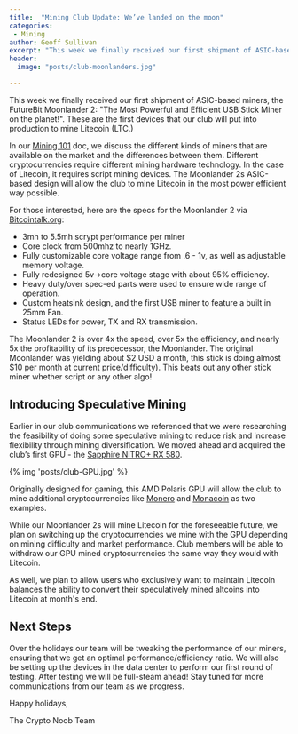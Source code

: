 ```yaml
---
title:  "Mining Club Update: We’ve landed on the moon"
categories:
 - Mining
author: Geoff Sullivan
excerpt: "This week we finally received our first shipment of ASIC-based miners, the FutureBit Moonlander 2: The Most Powerful and Efficient USB Stick Miner on the planet! These are the devices that our club will use to mine Litecoin (LTC)"
header:
  image: "posts/club-moonlanders.jpg"

---
```


This week we finally received our first shipment of ASIC-based miners, the
FutureBit Moonlander 2: "The Most Powerful and Efficient USB Stick Miner on the
planet!". These are the first devices that our club will put into production to
mine Litecoin (LTC.)

In our [Mining 101](https://cryptonoob.club/docs/cryptocurrency-mining-101)
doc, we discuss the different kinds of miners that are available on the market
and the differences between them. Different cryptocurrencies require different
mining hardware technology. In the case of Litecoin, it requires script mining
devices. The Moonlander 2s ASIC-based design will allow the club to mine
Litecoin in the most power efficient way possible.

For those interested, here are the specs for the Moonlander 2 via
[Bitcointalk.org](https://bitcointalk.org/index.php?topic=2125643.0):

- 3mh to 5.5mh scrypt performance per miner
- Core clock from 500mhz to nearly 1GHz.
- Fully customizable core voltage range from .6 - 1v, as well as adjustable memory voltage.
- Fully redesigned 5v->core voltage stage with about 95% efficiency.
- Heavy duty/over spec-ed parts were used to ensure wide range of operation.
- Custom heatsink design, and the first USB miner to feature a built in 25mm Fan.
- Status LEDs for power, TX and RX transmission.

The Moonlander 2 is over 4x the speed, over 5x the efficiency, and nearly 5x
the profitability of its predecessor, the Moonlander. The original Moonlander
was yielding about $2 USD a month, this stick is doing almost $10 per month at
current price/difficulty). This beats out any other stick miner whether script
or any other algo!

## Introducing Speculative Mining

Earlier in our club communications we referenced that we were researching the
feasibility of doing some speculative mining to reduce risk and increase
flexibility through mining diversification. We moved ahead and acquired the
club’s first GPU - the [Sapphire NITRO+ RX 580](http://sapphirenitro.sapphiretech.com/en/580-LE.html).

{% img 'posts/club-GPU.jpg' %}

Originally designed for gaming, this AMD Polaris GPU will allow the club to
mine additional cryptocurrencies like [Monero](https://getmonero.org/)
and [Monacoin](https://coinmarketcap.com/currencies/monacoin/) as two examples.

While our Moonlander 2s will mine Litecoin for the foreseeable future, we plan
on switching up the cryptocurrencies we mine with the GPU depending on mining
difficulty and market performance. Club members will be able to withdraw our
GPU mined cryptocurrencies the same way they would with Litecoin.

As well, we plan to allow users who exclusively want to maintain Litecoin
balances the ability to convert their speculatively mined altcoins into
Litecoin at month's end.

## Next Steps

Over the holidays our team will be tweaking the performance of our miners,
ensuring that we get an optimal performance/efficiency ratio. We will also be
setting up the devices in the data center to perform our first round of
testing. After testing we will be full-steam ahead! Stay tuned for more
communications from our team as we progress.

Happy holidays,

The Crypto Noob Team
